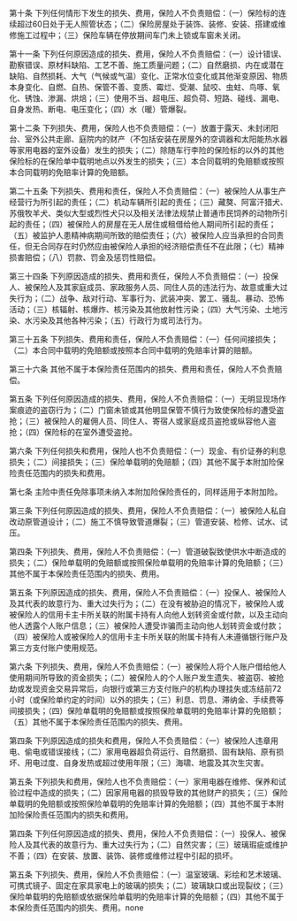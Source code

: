 第十条 下列任何情形下发生的损失、费用，保险人不负责赔偿：（一）保险标的连续超过60日处于无人照管状态；（二）保险房屋处于装饰、装修、安装、搭建或维修施工过程中；（三）保险车辆在停放期间车门未上锁或车窗未关闭。

第十一条 下列任何原因造成的损失、费用，保险人不负责赔偿：（一）设计错误、勘察错误、原材料缺陷、工艺不善、施工质量问题；（二）自然磨损、内在或潜在缺陷、自然损耗、大气（气候或气温）变化、正常水位变化或其他渐变原因、物质本身变化、自燃、自热、保管不善、变质、霉烂、受潮、鼠咬、虫蛀、鸟啄、氧化、锈蚀、渗漏、烘焙；（三）使用不当、超电压、超负荷、短路、碰线、漏电、自身发热、断电、电压变化；（四）水（暖）管爆裂。

第十二条 下列损失、费用，保险人也不负责赔偿：（一）放置于露天、未封闭阳台、室外公共走廊、庭院内的财产（不包括安装在房屋外的空调器和太阳能热水器等家用电器的室外设备）发生的损失；（二）除随车行李险的保险标的以外的其他保险标的在保险单中载明地点以外发生的损失；（三）本合同载明的免赔额或按照本合同载明的免赔率计算的免赔额。

第二十五条 下列损失、费用和责任，保险人不负责赔偿：（一）被保险人从事生产经营行为所引起的责任；（二）机动车辆所引起的责任；（三）藏獒、阿富汗猎犬、苏俄牧羊犬、类似大型或烈性犬只以及相关法律法规禁止普通市民饲养的动物所引起的责任；（四）被保险人的房屋在无人居住或租借给他人期间所引起的责任；（五）被监护人患精神病期间所致的赔偿责任；（六）被保险人应当承担的合同责任，但无合同存在时仍然应由被保险人承担的经济赔偿责任不在此限；（七）精神损害赔偿；（八）罚款、罚金及惩罚性赔偿。

第三十四条 下列原因造成的损失、费用和责任，保险人不负责赔偿：（一）投保人、被保险人及其家庭成员、家政服务人员、同住人员的违法行为、故意或重大过失行为；（二）战争、敌对行动、军事行为、武装冲突、罢工、骚乱、暴动、恐怖活动；（三）核辐射、核爆炸、核污染及其他放射性污染；（四）大气污染、土地污染、水污染及其他各种污染；（五）行政行为或司法行为。

第三十五条 下列损失、费用和责任，保险人不负责赔偿：（一）任何间接损失；（二）本合同中载明的免赔额或按照本合同中载明的免赔率计算的赔额。

第三十六条 其他不属于本保险责任范围内的损失、费用和责任，保险人不负责赔偿。

第五条 下列任何原因造成的损失、费用，保险人不负责赔偿：（一）无明显现场作案痕迹的盗窃行为；（二）门窗未锁或其他明显保管不慎行为致使保险标的遭受盗抢；（三）被保险人的雇佣人员、同住人、寄宿人或家庭成员盗抢或纵容他人盗抢；（四）保险标的在室外遭受盗抢。

第六条 下列任何损失和费用，保险人也不负责赔偿：（一）现金、有价证券的利息损失；（二）间接损失；（三）保险单载明的免赔额；（四）其他不属于本附加险保险责任范围内的损失和费用。

第七条 主险中责任免除事项未纳入本附加险保险责任的，同样适用于本附加险。

第三条 下列任何原因造成的损失、费用，保险人不负责赔偿：（一）被保险人私自改动原管道设计；（二）施工不慎导致管道爆裂；（三）管道安装、检修、试水、试压。

第四条 下列损失、费用，保险人不负责赔偿：（一）管道破裂致使供水中断造成的损失；（二）保险单载明的免赔额或按照保险单载明的免赔率计算的免赔额；（三）其他不属于本保险责任范围内的损失、费用。

第五条 下列原因造成的损失、费用，保险人不负责赔偿：（一）投保人、被保险人及其代表的故意行为、重大过失行为；（二）在没有被胁迫的情况下，被保险人或被保险人的信用卡主卡所关联的附属卡持有人向他人划转资金或付款，以及主动向他人透露个人账户信息；（三）被保险人遭受诈骗而主动向他人划转资金或付款；（四）被保险人或被保险人的信用卡主卡所关联的附属卡持有人未遵循银行账户及第三方支付账户使用规范。

第六条 下列损失、费用，保险人不负责赔偿：（一）被保险人将个人账户借给他人使用期间所导致的资金损失；（二）被保险人的个人账户发生遗失、被盗窃、被抢劫或发现资金交易异常后，向银行或第三方支付账户的机构办理挂失或冻结前72小时（或保险单约定的时间）以外的损失；（三）利息、罚息、滞纳金、手续费等间接损失；（四）保险单载明的免赔额或按照保险单载明的免赔率计算的免赔额；（五）其他不属于本保险责任范围内的损失、费用。

第四条 下列原因造成的损失和费用，保险人不负责赔偿：（一）被保险人违章用电、偷电或错误接线；（二）家用电器超负荷运行、自然磨损、固有缺陷、原有损坏、用电过度、自身发热或超过使用年限；（三）海啸、地震及其次生灾害。

第五条 下列损失和费用，保险人也不负责赔偿：（一）家用电器在维修、保养和试验过程中造成的损失；（二）因家用电器的损毁导致的其他财产的损失；（三）保险单载明的免赔额或按照保险单载明的免赔率计算的免赔额；（四）其他不属于本附加险保险责任范围内的损失和费用。

第四条 下列任何原因造成的损失、费用，保险人不负责赔偿：（一）投保人、被保险人及其代表的故意行为、重大过失行为；（二）自然灾害；（三）玻璃瑕疵或维护不善；（四）在安装、放置、装饰、装修或维修过程中引起的损坏。

第五条 下列损失、费用，保险人不负责赔偿：（一）温室玻璃、彩绘和艺术玻璃、可携式镜子、固定在家具家电上的玻璃的损失；（二）玻璃缺口或出现裂纹；（三）保险单载明的免赔额或依据保险单载明的免赔率计算的免赔额；（四）其他不属于本保险责任范围内的损失、费用。none